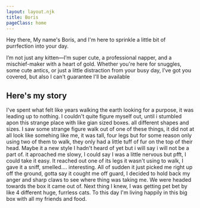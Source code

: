 ```yaml
---
layout: layout.njk
title: Boris
pageClass: home
---
```

<div class=" text">



Hey there, My name's Boris, and I'm here to sprinkle a little bit of purrfection into your day.

I’m not just any kitten—I’m super cute, a professional napper, and a mischief-maker with a heart of gold. Whether you're here for snuggles, some cute antics, or just a little distraction from your busy day, I’ve got you covered, but also I can't guarantee I'll be available

## Here's my story

I've spent what felt like years walking the earth looking for a purpose, it was leading up to nothing. I couldn't quite figure myself out, until i stumbled apon this strange place with like gian sized boxes. all different shapes and sizes. I saw some strange figure walk out of one of these things, it did not at all look like somehing like me, it was tall, four legs but for some reason only using two of them to walk, they only had a little tuff of fur on the top of their head. Maybe it a new style I hadn't heard of yet but i will say i will not be a part of. it aproached me slowy, I could say I was a little nervous but pfft, I could take it easy. It reached out one of its legs it wasn't using to walk, I gave it a sniff, smelled.... interesting. All of sudden it just picked me right up off the ground, gotta say it cought me off guard, I decided to hold back my anger and sharp claws to see where thing was taking me. We were headed towards the box it came out of. Next thing I knew, I was getting pet bet by like 4 different huge, furrless cats. To this day I'm living happily in this big box with all my friends and food.

</div>